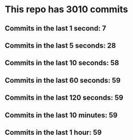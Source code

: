 # This repo has 3010 commits

## Commits in the last 1 second: 7
## Commits in the last 5 seconds: 28
## Commits in the last 10 seconds: 58
## Commits in the last 60 seconds: 59
## Commits in the last 120 seconds: 59
## Commits in the last 10 minutes: 59
## Commits in the last 1 hour: 59
